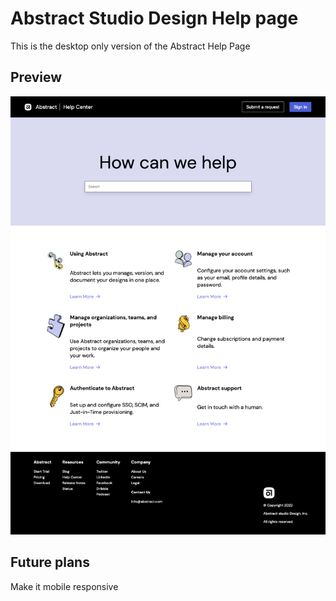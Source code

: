 # Abstract Studio Design Help page

This is the desktop only version of the Abstract Help Page

## Preview


![](img-src/abstract-desktop.png)

## Future plans

Make it mobile responsive